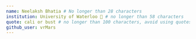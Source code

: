```yaml
---
name: Neelaksh Bhatia # No longer than 28 characters
institution: University of Waterloo 🚩 # no longer than 58 characters
quote: cali or bust # no longer than 100 characters, avoid using quotes(") to guarantee the format remains the same.
github_user: vrMars
---
```


